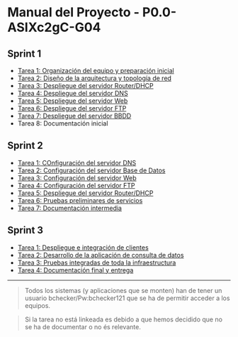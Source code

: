 # Manual del Proyecto - P0.0-ASIXc2gC-G04

## Sprint 1

- [Tarea 1: Organización del equipo y preparación inicial](sprint1/tarea1.md)
- [Tarea 2: Diseño de la arquitectura y topología de red](sprint1/tarea2.md)
- [Tarea 3: Despliegue del servidor Router/DHCP](sprint1/tarea3.md)
- [Tarea 4: Despliegue del servidor DNS](sprint1/tarea4.md)
- [Tarea 5: Despliegue del servidor Web](sprint1/tarea5.md)
- [Tarea 6: Despliegue del servidor FTP](sprint1/tarea6.md)
- [Tarea 7: Despliegue del servidor BBDD](sprint1/tarea7.md)
- Tarea 8: Documentación inicial

## Sprint 2

- [Tarea 1: COnfiguración del servidor DNS](sprint2/tarea1.md)
- [Tarea 2: Configuración del servidor Base de Datos](sprint2/tarea2.md)
- [Tarea 3: Configuración del servidor Web](sprint2/tarea3.md)
- [Tarea 4: Configuración del servidor FTP](sprint2/tarea4.md)
- [Tarea 5: Despliegue del servidor Router/DHCP](sprint2/tarea5.md)
- [Tarea 6: Pruebas preliminares de servicios](sprint2/tarea6.md)
- [Tarea 7: Documentación intermedia](sprint2/tarea7.md)

## Sprint 3

- [Tarea 1: Despliegue e integración de clientes](sprint3/tarea1.md)
- [Tarea 2: Desarrollo de la aplicación de consulta de datos](sprint3/tarea2.md)
- [Tarea 3: Pruebas integradas de toda la infraestructura](sprint3/tarea3.md)
- [Tarea 4: Documentación final y entrega](sprint3/tarea4.md)

---
> Todos los sistemas (y aplicaciones que se monten) han de tener un usuario bchecker/Pw:bchecker121 que se ha de permitir acceder a los equipos.

> Si la tarea no está linkeada es debido a que hemos decidido que no se ha de documentar o no és relevante.
